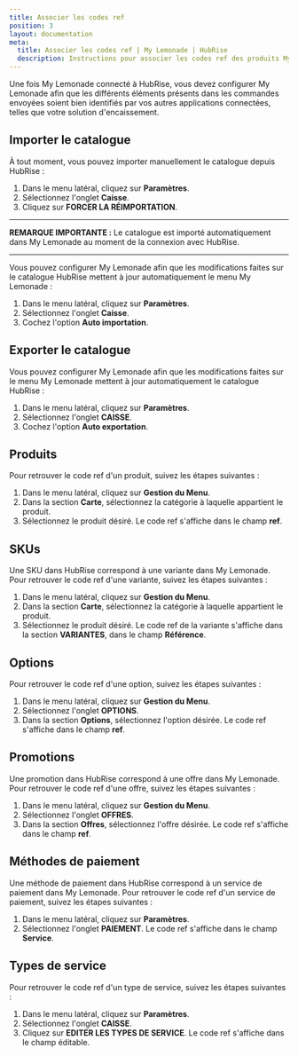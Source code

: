 ```yaml
---
title: Associer les codes ref
position: 3
layout: documentation
meta:
  title: Associer les codes ref | My Lemonade | HubRise
  description: Instructions pour associer les codes ref des produits My Lemonade avec d'autres applications connectées à HubRise pour la synchronisation des données.
---
```


Une fois My Lemonade connecté à HubRise, vous devez configurer My Lemonade afin que les différents éléments présents dans les commandes envoyées soient bien identifiés par vos autres applications connectées, telles que votre solution d'encaissement.

## Importer le catalogue

À tout moment, vous pouvez importer manuellement le catalogue depuis HubRise :

1. Dans le menu latéral, cliquez sur **Paramètres**.
1. Sélectionnez l'onglet **Caisse**.
1. Cliquez sur **FORCER LA RÉIMPORTATION**.

---

**REMARQUE IMPORTANTE :** Le catalogue est importé automatiquement dans My Lemonade au moment de la connexion avec HubRise.

---

Vous pouvez configurer My Lemonade afin que les modifications faites sur le catalogue HubRise mettent à jour automatiquement le menu My Lemonade :

1. Dans le menu latéral, cliquez sur **Paramètres**.
1. Sélectionnez l'onglet **Caisse**.
1. Cochez l'option **Auto importation**.

## Exporter le catalogue

Vous pouvez configurer My Lemonade afin que les modifications faites sur le menu My Lemonade mettent à jour automatiquement le catalogue HubRise :

1. Dans le menu latéral, cliquez sur **Paramètres**.
1. Sélectionnez l'onglet **CAISSE**.
1. Cochez l'option **Auto exportation**.

## Produits

Pour retrouver le code ref d'un produit, suivez les étapes suivantes :

1. Dans le menu latéral, cliquez sur **Gestion du Menu**.
1. Dans la section **Carte**, sélectionnez la catégorie à laquelle appartient le produit.
1. Sélectionnez le produit désiré. Le code ref s'affiche dans le champ **ref**.

## SKUs

Une SKU dans HubRise correspond à une variante dans My Lemonade. Pour retrouver le code ref d'une variante, suivez les étapes suivantes :

1. Dans le menu latéral, cliquez sur **Gestion du Menu**.
1. Dans la section **Carte**, sélectionnez la catégorie à laquelle appartient le produit.
1. Sélectionnez le produit désiré. Le code ref de la variante s'affiche dans la section **VARIANTES**, dans le champ **Référence**.

## Options

Pour retrouver le code ref d'une option, suivez les étapes suivantes :

1. Dans le menu latéral, cliquez sur **Gestion du Menu**.
1. Sélectionnez l'onglet **OPTIONS**.
1. Dans la section **Options**, sélectionnez l'option désirée. Le code ref s'affiche dans le champ **ref**.

## Promotions

Une promotion dans HubRise correspond à une offre dans My Lemonade. Pour retrouver le code ref d'une offre, suivez les étapes suivantes :

1. Dans le menu latéral, cliquez sur **Gestion du Menu**.
1. Sélectionnez l'onglet **OFFRES**.
1. Dans la section **Offres**, sélectionnez l'offre désirée. Le code ref s'affiche dans le champ **ref**.

## Méthodes de paiement

Une méthode de paiement dans HubRise correspond à un service de paiement dans My Lemonade. Pour retrouver le code ref d'un service de paiement, suivez les étapes suivantes :

1. Dans le menu latéral, cliquez sur **Paramètres**.
1. Sélectionnez l'onglet **PAIEMENT**. Le code ref s'affiche dans le champ **Service**.

## Types de service

Pour retrouver le code ref d'un type de service, suivez les étapes suivantes :

1. Dans le menu latéral, cliquez sur **Paramètres**.
1. Sélectionnez l'onglet **CAISSE**.
1. Cliquez sur **EDITER LES TYPES DE SERVICE**. Le code ref s'affiche dans le champ éditable.
